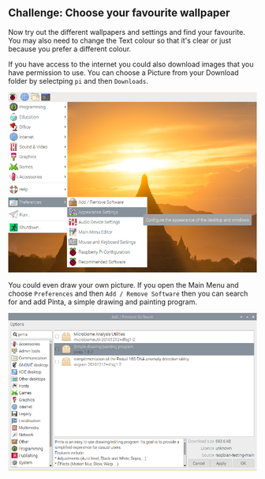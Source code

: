 ## Challenge: Choose your favourite wallpaper

Now try out the different wallpapers and settings and find your favourite. You may also need to change the Text colour so that it's clear or just because you prefer a different colour. 

If you have access to the internet you could also download images that you have permission to use. You can choose a Picture from your Download folder by selectping `pi` and then `Downloads`.

![screenshot](images/custom-menu.png)

You could even draw your own picture. If you open the Main Menu and choose `Preferences` and then `Add / Remove Software` then you can search for and add Pinta, a simple drawing and painting program. 

![screenshot](images/custom-pinta.png)



